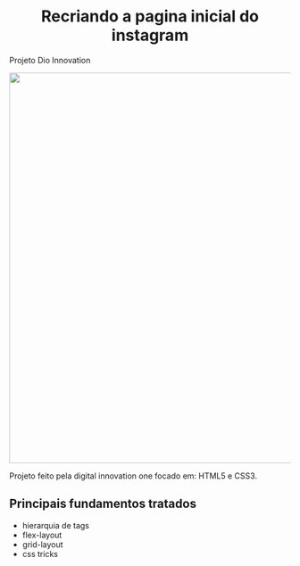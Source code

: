 <h1 align="center"> Recriando a pagina inicial do instagram </h1>
<p>Projeto Dio Innovation</p>
<div align="center">
<img src="https://user-images.githubusercontent.com/19829603/172739201-622d4e27-e96f-4360-9fbd-735d532297cf.png" width="700px" />
</div>

<p>Projeto feito pela digital innovation one focado em: HTML5 e CSS3. </p>
<p>
<h2>Principais fundamentos tratados</h2>
<ul align="left">
  <li>hierarquia de tags</li>
  <li>flex-layout</li>
  <li>grid-layout</li>
  <li>css tricks</li>
</ul>

</p>
